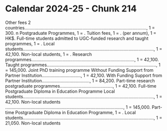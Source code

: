 # Calendar 2024-25 - Chunk 214

<!-- Chunk tokens: 961, Enriched tokens: 964 -->

Other fees 2
countries................................................................................................., 1 = 300. n Postgraduate Programmes, 1 = . Tuition fees, 1 = . (per annum), 1 = HK$. Full-time students admitted to UGC-funded research and taught programmes, 1 = . Local students........................................................................................................, 1 = 42,100. Non-local students, 1 = . Research programmes.................................................................................., 1 = 42,100. Taught programmes......................................................................................., 1 = 145,000. Joint PhD training programme Without Funding Support from Partner Institution..............................., 1 = 42,100. With Funding Support from Partner Institution......................................, 1 = 84,200. Part-time research postgraduate programmes.........................................., 1 = 42,100. Full-time Postgraduate Diploma in Education Programme Local students........................................................................................................, 1 = 42,100. Non-local students .............................................................................................., 1 = 145,000. Part-time Postgraduate Diploma in Education Programme, 1 = . Local students........................................................................................................, 1 = 21,050. Non-local students